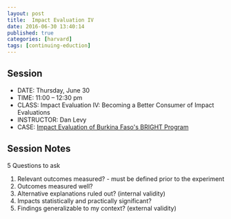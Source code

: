 ```yaml
---
layout: post
title:  Impact Evaluation IV
date: 2016-06-30 13:40:14
published: true
categories: [harvard]
tags: [continuing-eduction]
---
```



## Session

- DATE: Thursday, June 30
- TIME: 11:00 – 12:30 pm
- CLASS: Impact Evaluation IV: Becoming a Better Consumer of Impact Evaluations
- INSTRUCTOR: Dan Levy
- CASE: [Impact Evaluation of Burkina Faso's BRIGHT Program](https://www.dropbox.com/s/2n9i98t3y4958z5/levy_d_-_impact_evaluation_on_burkina_faso_bright_june_12_2009.pdf?dl=0)


## Session Notes

5 Questions to ask

1. Relevant outcomes measured? - must be defined prior to the experiment
2. Outcomes measured well?
3. Alternative explanations ruled out? (internal validity)
4. Impacts statistically and practically significant?
5. Findings generalizable to my context? (external validity)














